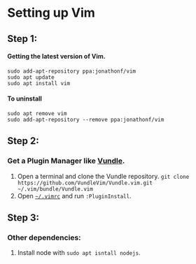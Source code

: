 # Setting up Vim
## Step 1:
#### Getting the latest version of Vim.
```
sudo add-apt-repository ppa:jonathonf/vim
sudo apt update
sudo apt install vim
```

#### To uninstall
```
sudo apt remove vim
sudo add-apt-repository --remove ppa:jonathonf/vim
```

## Step 2:
### Get a Plugin Manager like [Vundle](https://github.com/VundleVim/Vundle.vim).
1. Open a terminal and clone the Vundle repository.
`git clone https://github.com/VundleVim/Vundle.vim.git ~/.vim/bundle/Vundle.vim`
2. Open [`~/.vimrc`](https://github.com/aneee004/getting-vim/blob/main/.vimrc) and run `:PluginInstall`.

## Step 3:
### Other dependencies:
1. Install node with `sudo apt isntall nodejs`.
